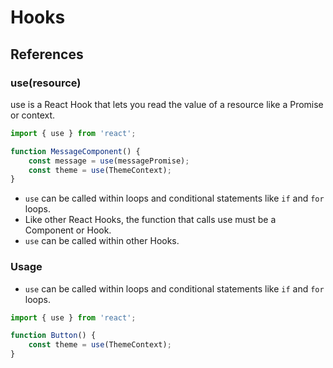 # Hooks

## References

### use(resource)

use is a React Hook that lets you read the value of a resource like a Promise or context.

```jsx
import { use } from 'react';

function MessageComponent() {
    const message = use(messagePromise);
    const theme = use(ThemeContext);
}
```
* `use` can be called within loops and conditional statements like `if` and `for` loops.
* Like other React Hooks, the function that calls use must be a Component or Hook.
* `use` can be called within other Hooks.

### Usage

* `use` can be called within loops and conditional statements like `if` and `for` loops.

```jsx
import { use } from 'react';

function Button() {
    const theme = use(ThemeContext);
}
```

